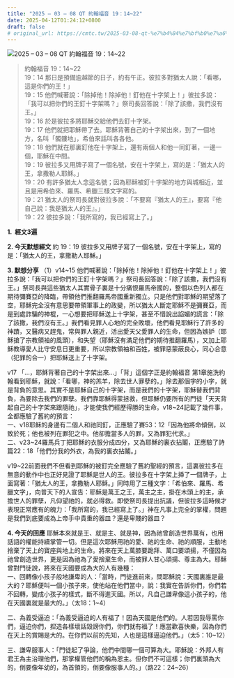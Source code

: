 ```yaml
---
title: "2025 – 03 – 08 QT 約翰福音 19：14~22"
date: 2025-04-12T01:24:12+0800
draft: false
# original_url: https://cmtc.tw/2025-03-08-qt-%e7%b4%84%e7%bf%b0%e7%a6%8f%e9%9f%b3-19%ef%bc%9a1422
---
```


![2025 – 03 – 08 QT 約翰福音 19：14\~22](/images/qt.jpg  "2025 – 03 – 08 QT 約翰福音 19：14\~22")

> 約翰福音 19：14\~22  
> 19：14 那日是預備逾越節的日子，約有午正。彼拉多對猶太人說：「看哪，這是你們的王！」  
> 19：15 他們喊著說：「除掉他！除掉他！釘他在十字架上！」彼拉多說：「我可以把你們的王釘十字架嗎？」祭司長回答說：「除了該撒，我們沒有王。」  
> 19：16 於是彼拉多將耶穌交給他們去釘十字架。  
> 19：17 他們就把耶穌帶了去。耶穌背著自己的十字架出來，到了一個地方，名叫「髑髏地」，希伯來話叫各各他。  
> 19：18 他們就在那裏釘他在十字架上，還有兩個人和他一同釘著，一邊一個，耶穌在中間。  
> 19：19 彼拉多又用牌子寫了一個名號，安在十字架上，寫的是：「猶太人的王，拿撒勒人耶穌。」  
> 19：20 有許多猶太人念這名號；因為耶穌被釘十字架的地方與城相近，並且是用希伯來、羅馬、希臘三樣文字寫的。  
> 19：21 猶太人的祭司長就對彼拉多說：「不要寫『猶太人的王』，要寫『他自己說：我是猶太人的王』。」  
> 19：22 彼拉多說：「我所寫的，我已經寫上了。」

**1.  經文3遍**

**2. 今天默想經文**
約 19：19 彼拉多又用牌子寫了一個名號，安在十字架上，寫的是：「猶太人的王，拿撒勒人耶穌。」

**3. 默想分享**
（1）v14\~15 他們喊著說：「除掉他！除掉他！釘他在十字架上！」彼拉多說：「我可以把你們的王釘十字架嗎？」祭司長回答說：「除了該撒，我們沒有王。」祭司長與這些猶太人其實骨子裏是十分痛恨羅馬帝國的，整個以色列人都在期待彌賽亞的降臨，帶領他們推翻羅馬帝國重新獨立。只是他們對耶穌的期望落了空，耶穌完全沒有意思要帶領軍事上的政變，所以猶太人斷定耶穌不是彌賽亞，而是到處詐騙的神棍，一心想要把耶穌送上十字架，甚至不惜說出諂媚的謊言：「除了該撒，我們沒有王。」我們看見罪人心地的完全敗壞，他們看見耶穌行了許多的神蹟，又醫病又趕鬼，常與罪人親近，活出愛天父愛罪人的生命，但因為嫉妒（耶穌搶了宗教領袖的風頭），和失望（耶穌沒有滿足他們的期待推翻羅馬），又加上耶穌教導愛人比守安息日更重要，所以宗教領袖和百姓，被罪惡蒙蔽良心，同心合意（犯罪的合一）把耶穌送上了十字架。

v17 「…，耶穌背著自己的十字架出來…」「背」這個字正是約翰福音 第1章施洗約翰看到耶穌，就說：「看哪，神的羔羊，除去世人罪孽的。」除去那個字的小字，就是背負的意思。其實不是耶穌自己的十字架，而是我們的十字架，耶穌替我們背負，為要除去我們的罪孽。我們靠耶穌得蒙拯救，但耶穌仍要所有的門徒「天天背起自己的十字架來跟隨祂」，才能使我們經歷得勝的生命。v18\~24記載了幾件事，全都應驗了舊約的預言：  
一、v18耶穌的身邊有二個人和祂同釘，正應驗了賽53：12「因為他將命傾倒，以致於死；他也被列在罪犯之中。他卻擔當多人的罪，又為罪犯代求。」  
二、v23\~24羅馬兵丁把耶穌的衣服分成四分，又為耶穌的裏衣拈鬮，正應驗了詩篇22：18「他們分我的外衣，為我的裏衣拈鬮。」

v19\~22前面我們不但看到耶穌的被釘完全應驗了舊約聖經的預言，這裏彼拉多在無意的動作中也正好見證了耶穌是世人的王。彼拉多在十字架上挿了一個牌子，上面寫著：「猶太人的王，拿撒勒人耶穌。」同時用了三種文字：「希伯來、羅馬、希臘文字」，向普天下的人宣告：耶穌是萬王之王，萬主之主，掛在木頭上的主，承擔世人的罪孽，凡仰望祂的，就必得救。即使祭司長提出抗議，但彼拉多這時候才表現正常應有的魄力：「我所寫的，我已經寫上了。」神在凡事上完全的掌權，問題是我們到底要成為上帝手中貴重的器皿？還是卑賤的器皿？

**4. 今天的回應**
耶穌本來就是王、就是主、就是神，因為祂曾創造世界萬有，也用話語的權能持續掌管一切。但是這次耶穌用祂的愛、祂的生命、祂的順服，主動地捨棄了天上的寶座與地上的生命。將來在天上萬膝要跪拜、萬口要頌揚，不僅因為祂曾創造世界，更是因為祂為了愛捨棄生命，而被罪人甘心頌揚、尊主為大。耶穌曾對門徒說，將來在天國要成為大的人有幾種：  
一、回轉像小孩子般地謙卑的人：「當時，門徒進前來，問耶穌說：天國裏誰是最大的？耶穌便叫一個小孩子來，使他站在他們當中，說：我實在告訴你們，你們若不回轉，變成小孩子的樣式，斷不得進天國。所以，凡自己謙卑像這小孩子的，他在天國裏就是最大的。」（太18：1\~4）

二、為義受逼迫：「為義受逼迫的人有福了！因為天國是他們的。人若因我辱罵你們，逼迫你們，揑造各樣壞話毀謗你們，你們就有福了！應當歡喜快樂，因為你們在天上的賞賜是大的。在你們以前的先知，人也是這樣逼迫他們。」（太5：10\~12）

三、謙卑服事人：「門徒起了爭論，他們中間哪一個可算為大。耶穌說：外邦人有君王為主治理他們，那掌權管他們的稱為恩主。但你們不可這樣；你們裏頭為大的，倒要像年幼的，為首領的，倒要像服事人的。」（路22：24\~26）
